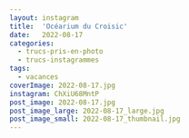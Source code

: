 ```yaml
---
layout: instagram
title:  'Océarium du Croisic'
date:   2022-08-17
categories: 
  - trucs-pris-en-photo
  - trucs-instagrammes
tags:
  - vacances
coverImage: 2022-08-17.jpg
instagram: ChXiU68MntP
post_image: 2022-08-17.jpg
post_image_large: 2022-08-17_large.jpg
post_image_small: 2022-08-17_thumbnail.jpg
---
```



